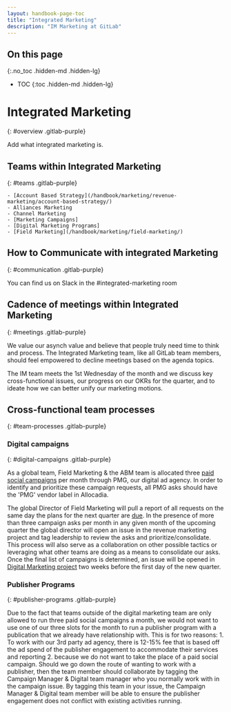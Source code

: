 ```yaml
---
layout: handbook-page-toc
title: "Integrated Marketing"
description: "IM Marketing at GitLab"
---
```


## On this page
{:.no_toc .hidden-md .hidden-lg}

- TOC
{:toc .hidden-md .hidden-lg}

# Integrated Marketing
{: #overview .gitlab-purple}
<!-- DO NOT CHANGE THIS ANCHOR -->
Add what integrated marketing is. 

## Teams within Integrated Marketing 
{: #teams .gitlab-purple}
<!-- DO NOT CHANGE THIS ANCHOR -->
    - [Account Based Strategy](/handbook/marketing/revenue-marketing/account-based-strategy/)
    - Alliances Marketing
    - Channel Marketing
    - [Marketing Campaigns]
    - [Digital Marketing Programs]
    - [Field Marketing](/handbook/marketing/field-marketing/)

## How to Communicate with integrated Marketing
{: #communication .gitlab-purple}
<!-- DO NOT CHANGE THIS ANCHOR -->
You can find us on Slack in the #integrated-marketing room 

## Cadence of meetings within Integrated Marketing
{: #meetings .gitlab-purple}
<!-- DO NOT CHANGE THIS ANCHOR --> 
We value our asynch value and believe that people truly need time to think and process. The Integrated Marketing team, like all GitLab team members, should feel empowered to decline meetings based on the agenda topics. 

The IM team meets the 1st Wednesday of the month and we discuss key cross-functional issues, our progress on our OKRs for the quarter, and to ideate how we can better unify our marketing motions.

## Cross-functional team processes
{: #team-processes .gitlab-purple}
<!-- DO NOT CHANGE THIS ANCHOR --> 

### Digital campaigns
{: #digital-campaigns .gitlab-purple}
<!-- DO NOT CHANGE THIS ANCHOR -->
As a global team, Field Marketing & the ABM team is allocated three [paid social campaigns](https://about.gitlab.com/handbook/marketing/demand-generation/digital-marketing/digital-marketing-management/#paid-social) per month through PMG, our digital ad agency.  In order to identify and prioritize these campaign requests, all PMG asks should have the 'PMG' vendor label in Allocadia.

The global Director of Field Marketing will pull a report of all requests on the same day the plans for the next quarter are [due](https://about.gitlab.com/handbook/marketing/revenue-marketing/field-marketing/#field-marketing-planning).  In the presence of more than three campaign asks per month in any given month of the upcoming quarter the global director will open an issue in the revenue marketing project and tag leadership to review the asks and prioritize/consolidate.  This process will also serve as a collaboration on other possible tactics or leveraging what other teams are doing as a means to consolidate our asks.  Once the final list of campaigns is determined, an issue will be opened in [Digital Marketing project](https://gitlab.com/gitlab-com/marketing/demand-generation/digital-marketing) two weeks before the first day of the new quarter.

### Publisher Programs
{: #publisher-programs .gitlab-purple}
<!-- DO NOT CHANGE THIS ANCHOR -->  
Due to the fact that teams outside of the digital marketing team are only allowed to run three paid social campaigns a month, we would not want to use one of our three slots for the month to run a publisher program with a publication that we already have relationship with. This is for two reasons: 1. To work with our 3rd party ad agency, there is 12-15% fee that is based off the ad spend of the publisher engagement to accommodate their services and reporting 2. because we do not want to take the place of a paid social campaign. Should we go down the route of wanting to work with a publisher, then the team member should collaborate by tagging the Campaign Manager & Digital team manager who you normally work with in the campaign issue. By tagging this team in your issue, the Campaign Manager & Digital team member will be able to ensure the publisher engagement does not conflict with existing activities running.
